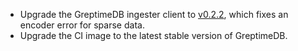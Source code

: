 * Upgrade the GreptimeDB ingester client to [v0.2.2](https://github.com/GreptimeTeam/greptimedb-ingester-erl/releases/tag/v0.2.2), which fixes an encoder error for sparse data.
* Upgrade the CI image to the latest stable version of GreptimeDB.